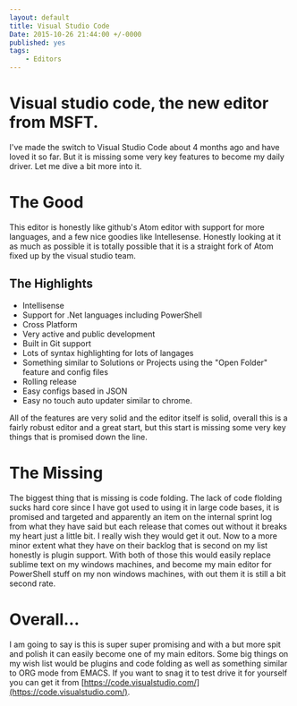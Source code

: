 ```yaml
---
layout: default
title: Visual Studio Code
Date: 2015-10-26 21:44:00 +/-0000
published: yes
tags: 
	- Editors
---
```


# Visual studio code, the new editor from MSFT.
I've made the switch to Visual Studio Code about 4 months ago and have loved it so far. But it is missing some very key features
to become my daily driver. Let me dive a bit more into it.

<!--more-->

# The Good
This editor is honestly like github's Atom editor with support for more languages, and a few nice goodies like Intellesense. 
Honestly looking at it as much as possible it is totally possible that it is a straight fork of Atom fixed up by the visual studio team.
## The Highlights
* Intellisense
* Support for .Net languages including PowerShell
* Cross Platform
* Very active and public development
* Built in Git support
* Lots of syntax highlighting for lots of langages
* Something similar to Solutions or Projects using the "Open Folder" feature and config files
* Rolling release
* Easy configs based in JSON
* Easy no touch auto updater similar to chrome.

All of the features are very solid and the editor itself is solid, overall this is a fairly robust editor and a great start, 
but this start is missing some very key things that is promised down the line.

# The Missing
The biggest thing that is missing is code folding. The lack of code flolding sucks hard core since I have got used to using it in large code bases, 
it is promised and targeted and apparently an item on the internal sprint log from what they have said but each release that comes out without it
breaks my heart just a little bit. I really wish they would get it out. Now to a more minor extent what they have on their backlog that is second on my list
honestly is plugin support. With both of those this would easily replace sublime text on my windows machines, and become my main editor for PowerShell stuff
on my non windows machines, with out them it is still a bit second rate.  

# Overall...
I am going to say is this is super super promising and with a but more spit and polish it can easily become one of my main editors.
Some big things on my wish list would be plugins and code folding as well as something similar to ORG mode from EMACS. If you want to snag it to test drive
it for yourself you can get it from [https://code.visualstudio.com/](https://code.visualstudio.com/).